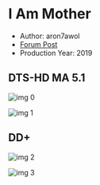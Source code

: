 # I Am Mother

* Author: aron7awol
* [Forum Post](https://www.avsforum.com/threads/bass-eq-for-filtered-movies.2995212/post-58154736)
* Production Year: 2019

## DTS-HD MA 5.1

![img 0](https://i.imgur.com/C0qFYKU.jpg)

![img 1](https://i.imgur.com/xydFIbC.png)

## DD+

![img 2](https://i.imgur.com/bbi5tpU.jpg)

![img 3](https://i.imgur.com/eo9w0Bv.png)

